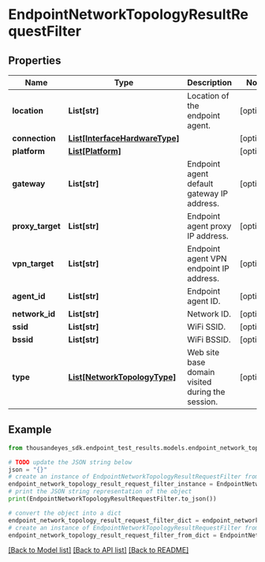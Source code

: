 # EndpointNetworkTopologyResultRequestFilter


## Properties

Name | Type | Description | Notes
------------ | ------------- | ------------- | -------------
**location** | **List[str]** | Location of the endpoint agent. | [optional] 
**connection** | [**List[InterfaceHardwareType]**](InterfaceHardwareType.md) |  | [optional] 
**platform** | [**List[Platform]**](Platform.md) |  | [optional] 
**gateway** | **List[str]** | Endpoint agent default gateway IP address. | [optional] 
**proxy_target** | **List[str]** | Endpoint agent proxy IP address. | [optional] 
**vpn_target** | **List[str]** | Endpoint agent VPN endpoint IP address. | [optional] 
**agent_id** | **List[str]** | Endpoint agent ID. | [optional] 
**network_id** | **List[str]** | Network ID. | [optional] 
**ssid** | **List[str]** | WiFi SSID. | [optional] 
**bssid** | **List[str]** | WiFi BSSID. | [optional] 
**type** | [**List[NetworkTopologyType]**](NetworkTopologyType.md) | Web site base domain visited during the session. | [optional] 

## Example

```python
from thousandeyes_sdk.endpoint_test_results.models.endpoint_network_topology_result_request_filter import EndpointNetworkTopologyResultRequestFilter

# TODO update the JSON string below
json = "{}"
# create an instance of EndpointNetworkTopologyResultRequestFilter from a JSON string
endpoint_network_topology_result_request_filter_instance = EndpointNetworkTopologyResultRequestFilter.from_json(json)
# print the JSON string representation of the object
print(EndpointNetworkTopologyResultRequestFilter.to_json())

# convert the object into a dict
endpoint_network_topology_result_request_filter_dict = endpoint_network_topology_result_request_filter_instance.to_dict()
# create an instance of EndpointNetworkTopologyResultRequestFilter from a dict
endpoint_network_topology_result_request_filter_from_dict = EndpointNetworkTopologyResultRequestFilter.from_dict(endpoint_network_topology_result_request_filter_dict)
```
[[Back to Model list]](../README.md#documentation-for-models) [[Back to API list]](../README.md#documentation-for-api-endpoints) [[Back to README]](../README.md)



